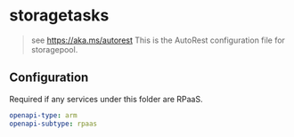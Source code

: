 # storagetasks

> see https://aka.ms/autorest
> This is the AutoRest configuration file for storagepool.

## Configuration

Required if any services under this folder are RPaaS.

```yaml
openapi-type: arm
openapi-subtype: rpaas
```
